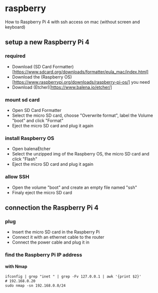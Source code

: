 # raspberry

How to Raspberry Pi 4 with ssh access on mac (without screen and keyboard)

## setup a new Raspberry Pi 4

### required
- Download (SD Card Formatter)[https://www.sdcard.org/downloads/formatter/eula_mac/index.html]
- Download the (Raspberry OS)[https://www.raspberrypi.org/downloads/raspberry-pi-os/] you need
- Download (Etcher)[https://www.balena.io/etcher/]

### mount sd card
- Open SD Card Formatter
- Select the micro SD card, choose "Overwrite format", label the Volume "boot" and click "Format"
- Eject the micro SD card and plug it again

### install Raspberry OS
- Open balenaEtcher
- Select the unzipped img of the Raspberry OS, the micro SD card and click "Flash"
- Eject the micro SD card and plug it again

### allow SSH
- Open the volume "boot" and create an empty file named "ssh"
- Finaly eject the micro SD card

## connection the Raspberry Pi 4

### plug
- Insert the micro SD card in the Raspberry Pi
- Connect it with an ethernet cable to the router
- Connect the power cable and plug it in

### find the Raspberry Pi IP address
#### with Nmap
```diff
ifconfig | grep "inet " | grep -Fv 127.0.0.1 | awk '{print $2}'
# 192.168.0.20
sudo nmap -sn 192.168.0.0/24
```


